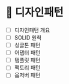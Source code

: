 # 🎨 디자인패턴

- [ ]  디자인패턴 개요
- [ ]  SOLID 원칙
- [ ]  싱글톤 패턴
- [ ]  어댑터 패턴
- [ ]  탬플릿 패턴
- [ ]  팩토리 패턴
- [ ]  옵저버 패턴
